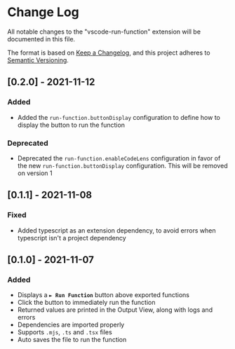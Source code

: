# Change Log

All notable changes to the "vscode-run-function" extension will be documented in this file.

The format is based on [Keep a Changelog](https://keepachangelog.com/en/1.0.0/),
and this project adheres to [Semantic Versioning](https://semver.org/spec/v2.0.0.html).

## [0.2.0] - 2021-11-12

### Added

-   Added the `run-function.buttonDisplay` configuration to define how to display the button to run the function

### Deprecated

-   Deprecated the `run-function.enableCodeLens` configuration in favor of the new `run-function.buttonDisplay` configuration. This will be removed on version 1

## [0.1.1] - 2021-11-08

### Fixed

-   Added typescript as an extension dependency, to avoid errors when typescript isn't a project dependency

## [0.1.0] - 2021-11-07

### Added

-   Displays a **`► Run Function`** button above exported functions
-   Click the button to immediately run the function
-   Returned values are printed in the Output View, along with logs and errors
-   Dependencies are imported properly
-   Supports `.mjs`, `.ts` and `.tsx` files
-   Auto saves the file to run the function
